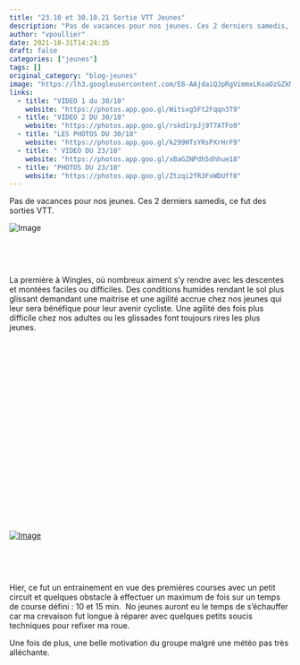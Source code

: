 ```yaml
---
title: "23.10 et 30.10.21 Sortie VTT Jeunes"
description: "Pas de vacances pour nos jeunes. Ces 2 derniers samedis, ce fut des sorties VTT."
author: "vpoullier"
date: 2021-10-31T14:24:35
draft: false
categories: ["jeunes"]
tags: []
original_category: "blog-jeunes"
image: "https://lh3.googleusercontent.com/E8-AAjdaiQJpRgVimmxLKoaOzGZkMiArRj_xtOMeBvBv0FB1KIANG0flqaMUXXwme-_CPoXJpyvUL2LAVPTjDeyVsUxSZFvQPqNTJ_uXzi_n28R-9YOOwqYtAYr8acMePnDmKm3HYsNozY3FTqnbUbzjVUcV5K5fCOI_Fg6KFV0Xy2XZwdMlgyl3kFKBqYGtBphlp97rT-B2Jrpm_iUIbH68W1D5guFnl_IN_pvUvayiD5NkXozp2N2QLwkxI7Xuy6gRsJEZwsy6_SSn727mt0rReBedXtP4C5M4_FC0-KjjZm0WRt_1uSESKyYrQSNR9NpBWEfmAMV2kJudNN1MWa5sNstnwKWYXnefOZU65A5Ui0NQ-pk-24pmJ9plv5Jbz6u7hni73LyUKTqx_7c_Sf9s9T-jcnySjTUQ62g4sFAsnmwCnEznY7JKhVUSPdus9o4Z12F69kmaMZvPCdcUmb_AMKTMr9jmRVMXySzbySu0uuFFrh1K06X41fdzjPITTjP2Jrz3p97IcySXpRsLk1sDhWL5niErYZGYrN-Hb4T2YpIXb14Xl4uo2yRMQpxrM4tN0LqaqELClAviNOdzELWFjRDbVNWJ8VuRMA-cAB2dJFmsjtgU1hKYqOuL7Ib8oyeZ3vOmjYYyRoHV_XkygxPP6_toPCw_QmpZnq9dwGSJOj_E92sRhb9-L_Q4OOqpcbjCIWCzYeD5LWNlMXpWefKv=w1019-h764-no?authuser=0"
links:
  - title: "VIDEO 1 du 30/10"
    website: "https://photos.app.goo.gl/Witsxg5Ft2Fqqn3T9"
  - title: "VIDEO 2 DU 30/10"
    website: "https://photos.app.goo.gl/rskd1rpJj9T7ATFo9"
  - title: "LES PHOTOS DU 30/10"
    website: "https://photos.app.goo.gl/k299HTsYRsPXrHrF9"
  - title: " VIDEO DU 23/10"
    website: "https://photos.app.goo.gl/xBaGZNPdh5dhhue18"
  - title: "PHOTOS DU 23/10"
    website: "https://photos.app.goo.gl/Ztzqi2fR3FxWDUff8"
---
```


Pas de vacances pour nos jeunes. Ces 2 derniers samedis, ce fut des sorties VTT.

<!--more-->

![Image](https://lh3.googleusercontent.com/jiLLg1Dw4dVhhyPQDkJ6o19QMxZzox6nLVeTADbQRWvLtvFybpS-ooyJS2Wdq6VD6nlFzbphg5umKSQmjB7H1URbAFTa1g8patl9ScukM1uTR9oiTw1DWe4iMjw79IBbAu0fOdaoNuDok0CbcYceotnMlQUGRw-3Du2eF_pFGG4VBuatJpZVZGmuZkCkxqrKAxcCRTh51Kctcdpw9JZbGjzoJZ9-Npr0oJBvIdkiD8ofjjnGGc45kzgVSVn2zEziX0dNojqwMUeojU_zJxW2CbBPLkr9kYq0IdfZyE5ev_5pYED-es-Qsg6nJGwlY67FkBlh0LtavDeNnDfW_NK9J8yxp2MHYA9XieGgowNicabpPEv7_0HuIstYRqAxC2ioCqesnS2foPiujyZ8XHquS-dz6FTZoKVisP7x2gn1hwFjcvOfvL8u6H0waDJtJNRatmdScZaEx0Cog6tQlq0gaKt6AIvvS6r62MECbt0fveoszDKVqqvQURQVgRLdR9pc_lFnM2HUD-Czqmtceb6OvkDYwddrp9GTY_jETel9mC0hzj3sw-9CZW71wC7cMvbP1iyuuPi8e9U9hcssf7suyF6cljAq5LYBihYxU6iBc9n5cXMcbZG4ZeKNltDSOmRwwkGx1oQoldOfWcBJx5g2Y8uVYeGCnr4Gd8lT2tDLXRw-EBIkdZoOc-rbyRKZi6kqGShf0fSG0e1Pzz_tOlJVxKUK=s764-no?authuser=0)

&nbsp;

&nbsp;

La première à Wingles, où nombreux aiment s’y rendre avec les descentes et montées faciles ou difficiles. Des conditions humides rendant le sol plus glissant demandant une maitrise et une agilité accrue chez nos jeunes qui leur sera bénéfique pour leur avenir cycliste. Une agilité des fois plus difficile chez nos adultes ou les glissades font toujours rires les plus jeunes.&nbsp;

&nbsp;

&nbsp;

&nbsp;

&nbsp;

&nbsp;

&nbsp;

&nbsp;

&nbsp;

&nbsp;

&nbsp;

&nbsp;

[![Image](https://lh3.googleusercontent.com/pw/AM-JKLUsiE9JPsXRJ6njE4gQXT3NT2H_bfRj-AKzn8R1nx5pdYxKk1HZMlgUC62aXCOvNB2FjFEZ38zX1choyeMzqDIdzPNC1ET0KMk7BubX2w6cP3uBxN4TvkgLfOgYX0Pj-5v6cOKgpgdmcKbiBIl9gmwJTQ=w1019-h764-no?authuser=0)](https://lh3.googleusercontent.com/pw/AM-JKLUsiE9JPsXRJ6njE4gQXT3NT2H_bfRj-AKzn8R1nx5pdYxKk1HZMlgUC62aXCOvNB2FjFEZ38zX1choyeMzqDIdzPNC1ET0KMk7BubX2w6cP3uBxN4TvkgLfOgYX0Pj-5v6cOKgpgdmcKbiBIl9gmwJTQ=w1019-h764-no?authuser=0)

&nbsp;

&nbsp;

Hier, ce fut un entrainement en vue des premières courses avec un petit circuit et quelques obstacle à effectuer un maximum de fois sur un temps de course défini&nbsp;: 10 et 15 min. &nbsp;No jeunes auront eu le temps de s’échauffer car ma crevaison fut longue à réparer avec quelques petits soucis techniques pour refixer ma roue.&nbsp;

Une fois de plus, une belle motivation du groupe malgré une météo pas très alléchante.
